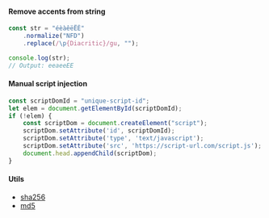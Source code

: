 #### Remove accents from string

```JavaScript
const str = "éèàêëËÊ"
    .normalize("NFD")
    .replace(/\p{Diacritic}/gu, "");

console.log(str);
// Output: eeaeeEE
```

#### Manual script injection

```JavaScript
const scriptDomId = "unique-script-id";
let elem = document.getElementById(scriptDomId);
if (!elem) {
    const scriptDom = document.createElement("script");
    scriptDom.setAttribute('id', scriptDomId);
    scriptDom.setAttribute('type', 'text/javascript');
    scriptDom.setAttribute('src', 'https://script-url.com/script.js');
    document.head.appendChild(scriptDom);
}
```

#### Utils

- [sha256](./Utils/sha256.md)
- [md5](./Utils/md5.md)
